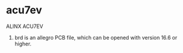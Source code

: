 # acu7ev
ALINX ACU7EV

1. brd is an allegro PCB file, which can be opened with version 16.6 or higher.
